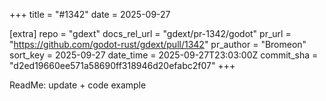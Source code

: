 +++
title = "#1342"
date = 2025-09-27

[extra]
repo = "gdext"
docs_rel_url = "gdext/pr-1342/godot"
pr_url = "https://github.com/godot-rust/gdext/pull/1342"
pr_author = "Bromeon"
sort_key = 2025-09-27
date_time = 2025-09-27T23:03:00Z
commit_sha = "d2ed19660ee571a58690ff318946d20efabc2f07"
+++

ReadMe: update + code example
